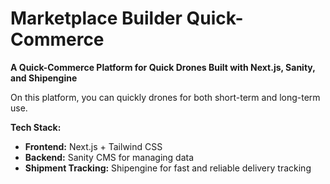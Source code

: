 

# Marketplace Builder Quick-Commerce
**A Quick-Commerce Platform for Quick Drones Built with Next.js, Sanity, and Shipengine**

On this platform, you can quickly drones for both short-term and long-term use.

**Tech Stack:**
- **Frontend:** Next.js + Tailwind CSS
- **Backend:** Sanity CMS for managing data
- **Shipment Tracking:** Shipengine for fast and reliable delivery tracking








